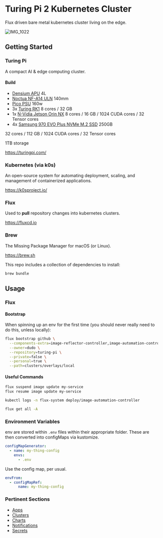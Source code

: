 # Turing Pi 2 Kubernetes Cluster

Flux driven bare metal kubernetes cluster living on the edge.

![IMG_1022](https://user-images.githubusercontent.com/2963800/256379395-9535575e-c533-4981-aa85-0f44d37322ea.jpg)

## Getting Started

### Turing Pi

A compact AI & edge computing cluster.

#### Build

- [Densium APU](https://densium.net/products/densium-apu?Frontpanel=Dark+Walnut&Exterior=Black) 4L
- [Noctua NF-A14 ULN](https://noctua.at/en/products/fan/nf-a14-uln) 140mm
- [Pico PSU](https://turingpi.com/product/pico-psu/) 160w
- 3x [Turing RK1](https://turingpi.com/product/turing-rk1) 8 cores /  32 GB
- 1x [N-Vidia Jetson Orin NX](https://www.nvidia.com/en-us/autonomous-machines/embedded-systems/jetson-orin/#tech-specs) 8 cores /  16 GB / 1024 CUDA cores / 32 Tensor cores
- 4x [Samsung 970 EVO Plus NVMe M.2 SSD](https://www.samsung.com/us/computing/memory-storage/solid-state-drives/ssd-970-evo-plus-nvme-m-2-250gb-mz-v7s250b-am/) 250GB

32 cores / 112 GB / 1024 CUDA cores / 32 Tensor cores

1TB storage

<https://turingpi.com/>

### Kubernetes (via k0s)

An open-source system for automating deployment, scaling, and management of containerized applications.

<https://k0sproject.io/>

### Flux

Used to **pull** repository changes into kubernetes clusters.

<https://fluxcd.io>

### Brew

The Missing Package Manager for macOS (or Linux).

<https://brew.sh>

This repo includes a collection of dependencies to install:

```sh
brew bundle
```

## Usage

### Flux

#### Bootstrap

When spinning up an env for the first time (you should never really need to do this, unless locally):

```sh
flux bootstrap github \
  --components-extra=image-reflector-controller,image-automation-controller \
  --owner=dudo \
  --repository=turing-pi \
  --private=false \
  --personal=true \
  --path=clusters/overlays/local
```

#### Useful Commands

```sh
flux suspend image update my-service
flux resume image update my-service

kubectl logs -n flux-system deploy/image-automation-controller

flux get all -A
```

### Environment Variables

env are stored within `.env` files within their appropriate folder. These are then converted into configMaps via kustomize.

```yaml
configMapGenerator:
  - name: my-thing-config
    envs:
      - .env
```

Use the config map, per usual.

```yaml
envFrom:
  - configMapRef:
      name: my-thing-config
```

### Pertinent Sections

- [Apps](./apps)
- [Clusters](./clusters)
- [Charts](./charts)
- [Notifications](./notifications)
- [Secrets](./secrets)
